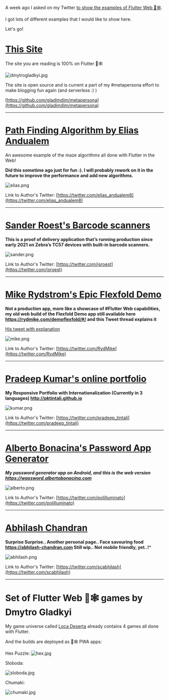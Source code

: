 A week ago I asked on my Twitter [to show the examples of Flutter Web 💙🕸️](https://twitter.com/DmytroGladkyi/status/1463950103165734913).

I got lots of different examples that I would like to show here.

Let's go!

# [This Site](https://dmytrogladkyi.com)

The site you are reading is 100% on Flutter 💙🕸️

![dmytrogladkyi.jpg](dmytrogladkyi.jpg)

The site is open source and is current a part of my #metapersona effort to make blogging fun again (and serverless :) )

[https://github.com/gladimdim/metapersona](https://github.com/gladimdim/metapersona)

---

# [Path Finding Algorithm by Elias Andualem](https://elias8.github.io/#/)

An awesome example of the maze algorithms all done with Flutter in the Web!

**Did this sometime ago just for fun :). I will probably rework on it in the future to improve the performance and add new algorithms.**

![elias.png](elias.png)

Link to Author's Twitter: [https://twitter.com/elias_andualem8](https://twitter.com/elias_andualem8)

---

# [Sander Roest's Barcode scanners](https://dalosy-projecten-bv.github.io/demo-proof-of-delivery-pwa/#/)

**This is a proof of delivery application that’s running production since early 2021 on Zebra’s TC57 devices with built-in barcode scanners.**

![sander.png](sander.png)

Link to Author's Twitter: [https://twitter.com/jsroest](https://twitter.com/jsroest)

---

# [Mike Rydstrom's Epic Flexfold Demo](https://rydmike.com/demoflexfold/#/)

**Not a production app, more like a showcase of #Flutter Web capabilities,
my old web build of the Flexfold Demo app still available here https://rydmike.com/demoflexfold/#/ and this Tweet thread explains it**

[His tweet with explanation](https://twitter.com/RydMike/status/1308281235723055107)


![mike.png](mike.png)

Link to Author's Twitter: [https://twitter.com/RydMike](https://twitter.com/RydMike)

---

# [Pradeep Kumar's online portfolio](https://pktintali.github.io/)

**My Responsive Portfolio with Internationalization (Currently in 3 languages) http://pktintali.github.io**

![kumar.png](kumar.png)

Link to Author's Twitter: [https://twitter.com/pradeep_tintali](https://twitter.com/pradeep_tintali)

---

# [Alberto Bonacina's Password App Generator](https://wassword.albertobonacina.com/)

***My password generator app on Android, and this is the web version https://wassword.albertobonacina.com***

![alberto.png](alberto.png)

Link to Author's Twitter: [https://twitter.com/polilluminato](https://twitter.com/polilluminato)

---

# [Abhilash Chandran ](https://abhilash-chandran.com/#/projects)

**Surprise Surprise.. Another personal page.. Face savouring food
https://abhilash-chandran.com
Still wip.. Not mobile friendly, yet..!***

![abhilash.png](abhilash.png)

Link to Author's Twitter: [https://twitter.com/scabhilash](https://twitter.com/scabhilash)

--- 

# Set of Flutter Web 💙🕸️ games by Dmytro Gladkyi

My game universe called [Loca Deserta](https://locadeserta.com/index_en) already contains 4 games all done with Flutter.

And the builds are deployed as 💙🕸️ PWA apps:

Hex Puzzle:
![hex.jpg](hex.jpg)

Sloboda:

![sloboda.jpg](sloboda.jpg)

Chumaki:

![chumaki.jpg](chumaki.jpg)